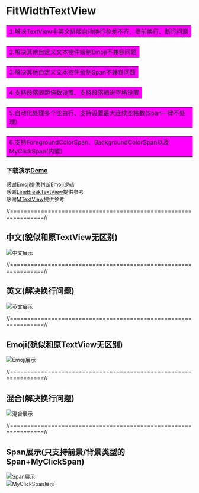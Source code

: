 # FitWidthTextView  
### <table><tr><td bgcolor=#FF00FF>1.解决TextView中英文排版自动换行参差不齐、提前换行、断行问题</td></tr></table>  
### <table><tr><td bgcolor=#FF00FF>2.解决其他自定义文本控件绘制Emoji不兼容问题</td></tr></table>  
### <table><tr><td bgcolor=#FF00FF>3.解决其他自定义文本控件绘制Span不兼容问题</td></tr></table>  
### <table><tr><td bgcolor=#FF00FF>4.支持段落间距倍数设置、支持段落缩进空格设置</td></tr></table>  
### <table><tr><td bgcolor=#FF00FF>5.自动化处理多个空白行、支持设置最大连续空格数(Span一律不处理)</td></tr></table>  
### <table><tr><td bgcolor=#FF00FF>6.支持ForegroundColorSpan、BackgroundColorSpan以及MyClickSpan(内置)</td></tr></table>  

### 下载演示[Demo](https://raw.githubusercontent.com/Khaos116/FitWidthTextView/master/APK/FitWidthTextView_1.2.0.apk)

感谢[Emoji](https://github.com/vanniktech/Emoji)提供判断Emoji逻辑   
感谢[LineBreakTextView](https://github.com/changer0/LineBreakTextView)提供参考  
感谢[MTextView](https://github.com/yellowcath/MTextView)提供参考  

//================================================================//
##  中文(貌似和原TextView无区别)
![中文展示](https://github.com/Khaos116/FitWidthTextView/blob/master/image/1.png)

//================================================================//
##  英文(解决换行问题)
![英文展示](https://github.com/Khaos116/FitWidthTextView/blob/master/image/2.png)

//================================================================//
##  Emoji(貌似和原TextView无区别)
![Emoji展示](https://github.com/Khaos116/FitWidthTextView/blob/master/image/3.png)

//================================================================//
##  混合(解决换行问题)
![混合展示](https://github.com/Khaos116/FitWidthTextView/blob/master/image/4.png)

//================================================================//
##  Span展示(只支持前景/背景类型的Span+MyClickSpan)
![Span展示](https://github.com/Khaos116/FitWidthTextView/blob/master/image/5.png)  
![MyClickSpan展示](https://github.com/Khaos116/FitWidthTextView/blob/master/image/6.gif) 